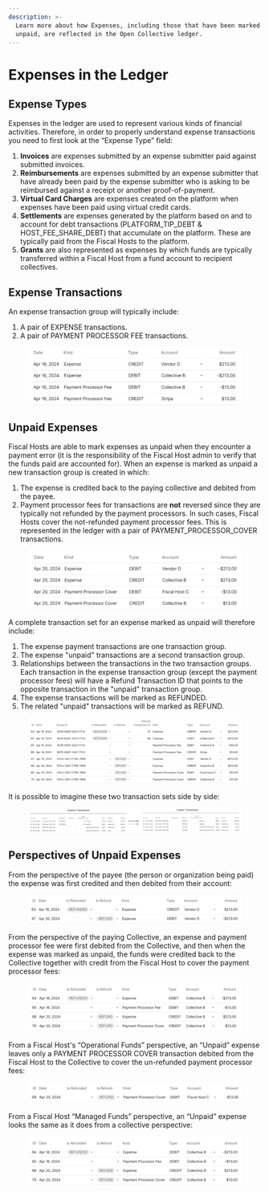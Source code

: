 ```yaml
---
description: >-
  Learn more about how Expenses, including those that have been marked as
  unpaid, are reflected in the Open Collective ledger.
---
```


# Expenses in the Ledger

## Expense Types

Expenses in the ledger are used to represent various kinds of financial activities. Therefore, in order to properly understand expense transactions you need to first look at the “Expense Type” field:

1. **Invoices** are expenses submitted by an expense submitter paid against submitted invoices.
2. **Reimbursements** are expenses submitted by an expense submitter that have already been paid by the expense submitter who is asking to be reimbursed against a receipt or another proof-of-payment.
3. **Virtual Card Charges** are expenses created on the platform when expenses have been paid using virtual credit cards.
4. **Settlements**  are expenses generated by the platform based on and to account for debt transactions (PLATFORM\_TIP\_DEBT & HOST\_FEE\_SHARE\_DEBT) that accumulate on the platform. These are typically paid from the Fiscal Hosts to the platform.
5. **Grants** are also represented as expenses by which funds are typically transferred within a Fiscal Host from a fund account to recipient collectives.

## Expense Transactions

An expense transaction group will typically include:

1. A pair of EXPENSE transactions.
2. A pair of PAYMENT PROCESSOR FEE transactions.

<figure><img src="../../.gitbook/assets/image (28).png" alt="A table showing an example of an expense. The first transaction has a Kind &#x22;Expense,&#x22; a Type &#x22;CREDIT,&#x22; an Account &#x22;Vendor D,&#x22; and an Amount &#x22;$213.00.&#x22; The second transaction has a Kind &#x22;Expense,&#x22; a Type &#x22;DEBIT,&#x22; an Account &#x22;Collective B,&#x22; and an Amount &#x22;-$213.00.&#x22; The third transaction has a Kind &#x22;Payment Processor Fee,&#x22; a Type &#x22;DEBIT,&#x22; an Account &#x22;Collective B,&#x22; and an Amount &#x22;-$13.00.&#x22; The fourth transaction has a Kind &#x22;Payment Processor Fee,&#x22; a Type &#x22;CREDIT,&#x22; an Account &#x22;Stripe,&#x22; and an Amount &#x22;$13.00.&#x22;"><figcaption></figcaption></figure>

## Unpaid Expenses

Fiscal Hosts are able to mark expenses as unpaid when they encounter a payment error (it is the responsibility of the Fiscal Host admin to verify that the funds paid are accounted for). When an expense is marked as unpaid a new transaction group is created in which:

1. The expense is credited back to the paying collective and debited from the payee.
2. Payment processor fees for transactions are **not** reversed since they are typically not refunded by the payment processors. In such cases, Fiscal Hosts cover the not-refunded payment processor fees. This is represented in the ledger with a pair of PAYMENT\_PROCESSOR\_COVER transactions.

<figure><img src="../../.gitbook/assets/image (29).png" alt="A table showing an example of transactions associated with an expense that has been marked as unpaid. The first transaction has a Kind &#x22;Expense,&#x22; a Type &#x22;DEBIT,&#x22; an Account &#x22;Vendor D,&#x22; and an Amount &#x22;-$213.00.&#x22; The second transaction has a Kind &#x22;Expense,&#x22; a Type &#x22;CREDIT,&#x22; an Account &#x22;Collective B,&#x22; and an Amount &#x22;$213.00.&#x22; The third transaction has a Kind &#x22;Payment Processor Cover,&#x22; a Type &#x22;DEBIT,&#x22; an Account &#x22;Fiscal Host C,&#x22; and an Amount &#x22;-$13.00.&#x22; The fourth transaction has a Kind &#x22;Payment Processor Cover,&#x22; a Type &#x22;CREDIT,&#x22; an Account &#x22;Collective B,&#x22; and an Amount &#x22;$13.00.&#x22;"><figcaption></figcaption></figure>

A complete transaction set for an expense marked as unpaid will therefore include:

1. The expense payment transactions are one transaction group.
2. The expense "unpaid"  transactions are a second transaction group.
3. Relationships between the transactions in the two transaction groups. Each transaction in the expense transaction group (except the payment processor fees) will have a Refund Transaction ID that points to the opposite transaction in the "unpaid" transaction group.
4. The expense transactions will be marked as REFUNDED.
5. The related "unpaid" transactions will be marked as REFUND.

<figure><img src="../../.gitbook/assets/image (30).png" alt="A table showing an example of an expense that was marked as unpaid. The table is a combination of the two above with a few exceptions. There is now a property for transaction group: the first four original transactions are in one group, where as the four that were generated when the expense was marked as unpaid are in another group. The first two transactions associated with the expense now have a property that says &#x22;REFUNDED,&#x22; while all four of the transactions associated with the expense being marked as unpaid have the property &#x22;REFUND.&#x22; There is now a property for &#x22;Transaction ID.&#x22; For the transactions with the property &#x22;REFUNDED,&#x22; they also have a property called &#x22;Refund Transaction ID,&#x22; that has the value of the corresponding transaction&#x27;s ID."><figcaption></figcaption></figure>

It is possible to imagine these two transaction sets side by side:

<figure><img src="../../.gitbook/assets/image (31).png" alt="This is the same table as the one above, except the two transaction groups are now visualized as next to each other with arrows connecting the transactions that correspond to one another."><figcaption></figcaption></figure>

## Perspectives of Unpaid Expenses

From the perspective of the payee (the person or organization being paid) the expense was first credited and then debited from their account:

<figure><img src="../../.gitbook/assets/image (32).png" alt="A table showing an expense that was marked as unpaid from the perspective of the payee. The first transaction has the property &#x22;REFUNDED,&#x22; the Kind &#x22;Expense,&#x22; the Type &#x22;CREDIT,&#x22; and the amount &#x22;$213.00.&#x22; The second transaction has the property &#x22;REFUND,&#x22; the Kind &#x22;Expense,&#x22; the Type &#x22;DEBIT,&#x22; and the amount &#x22;-$213.00.&#x22; Both have the Account &#x22;Vendor D.&#x22;"><figcaption></figcaption></figure>

From the perspective of the paying Collective, an expense and payment processor fee were first debited from the Collective, and then when the expense was marked as unpaid, the funds were credited back to the Collective together with credit from the Fiscal Host to cover the payment processor fees:

<figure><img src="../../.gitbook/assets/image (33).png" alt="A table showing an example of an expense that was marked as unpaid from the perspective of the Collective. The first transaction has a property &#x22;REFUNDED,&#x22; the Kind &#x22;Expense,&#x22; the Type &#x22;DEBIT,&#x22; and the Amount &#x22;-$213.00.&#x22; The second transaction has the Kind &#x22;Payment Processor Fee,&#x22; the Type &#x22;DEBIT,&#x22; and the Amount &#x22;-$13.00.&#x22; The third transaction has a property &#x22;REFUND,&#x22; the Kind &#x22;Expense,&#x22; the Type &#x22;CREDIT,&#x22; and the Amount &#x22;$213.00.&#x22; The fourth transaction has a property &#x22;REFUND,&#x22; the Kind &#x22;Payment Processor Cover,&#x22; the Type &#x22;CREDIT,&#x22; and the Amount &#x22;$13.00.&#x22;"><figcaption></figcaption></figure>

From a Fiscal Host's “Operational Funds” perspective, an “Unpaid” expense leaves only a PAYMENT PROCESSOR COVER transaction debited from the Fiscal Host to the Collective to cover the un-refunded payment processor fees:

<figure><img src="../../.gitbook/assets/image (34).png" alt="A table showing an example of what an expense that is marked as unpaid looks like from a Fiscal Host&#x27;s &#x22;Operational Funds&#x22; perspective. There is only a single transaction, it has a property of &#x22;REFUND,&#x22; the Kind &#x22;Payment Processor Cover,&#x22; a Type &#x22;DEBIT,&#x22; the Account &#x22;Fiscal Host C,&#x22; and the Amount &#x22;-$13.00.&#x22;"><figcaption></figcaption></figure>

From a Fiscal Host “Managed Funds” perspective, an “Unpaid” expense looks the same as it does from a collective perspective:

<figure><img src="../../.gitbook/assets/image (35).png" alt="A table with an example of an expense that has been marked as unpaid from the perspective of a Fiscal Host&#x27;s &#x22;Managed Funds.&#x22; It is identical to the above table of an expense that has been marked as unpaid from a Collective&#x27;s perspective."><figcaption></figcaption></figure>
